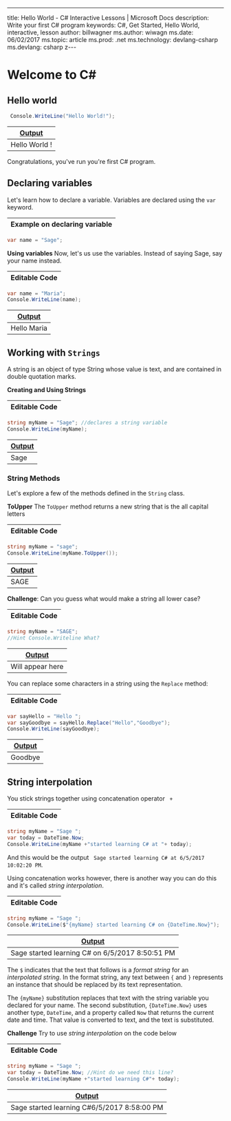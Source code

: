 ---
title: Hello World - C# Interactive Lessons | Microsoft Docs
description: Write your first C# program
keywords: C#, Get Started, Hello World, interactive, lesson
author: billwagner
ms.author: wiwagn
ms.date: 06/02/2017
ms.topic: article
ms.prod: .net
ms.technology: devlang-csharp
ms.devlang: csharp
z---

# Welcome to C#

## Hello world

```csharp
 Console.WriteLine("Hello World!");
```

 |[Output]()        |
| ------------- |
| Hello World !|

Congratulations, you've run you're first C# program.


## Declaring variables

Let's learn how to declare a variable.  Variables are declared using the `var` keyword.

| Example on declaring variable      |
| -------------                      |
```csharp
var name = "Sage";
```
**Using variables**
Now, let's us  use the variables.   Instead of saying  Sage, say your name instead.

|Editable Code       |
| ------------- |

```csharp
var name = "Maria";
Console.WriteLine(name); 
```

|[Output]()        |
| ------------- |
| Hello Maria | 

## Working with  `Strings` 

A string is an object of type String whose value is text, and are contained in double quotation marks.

**Creating and Using Strings**

|Editable Code       |
| ------------- |
```csharp
string myName = "Sage"; //declares a string variable
Console.WriteLine(myName);
```
|[Output]()        |
| ------------- |
| Sage | 


### String Methods
 Let's explore a few of the methods defined in the `String` class. 

**ToUpper**
The `ToUpper` method returns a new string that is the all capital letters

|Editable Code       |
| ------------- |

```csharp
string myName = "sage";
Console.WriteLine(myName.ToUpper());
```
|[Output]()        |
| ------------- |
|SAGE|

**Challenge**: Can you guess what would make a string all lower case? 

|Editable Code       |
| ------------- |

```csharp
string myName = "SAGE";
//Hint Console.Writeline What?
```
|[Output]()        |
| ------------- |
|Will appear here|

You can replace some characters in a string using the `Replace` method:

|Editable Code       |
| ------------- |

```csharp
var sayHello = "Hello ";
var sayGoodbye = sayHello.Replace("Hello","Goodbye");
Console.WriteLine(sayGoodbye);
```
|[Output]()        |
| ------------- |
|Goodbye|

## String interpolation

You stick strings together using concatenation operator ` +` 

|Editable Code       |
| ------------- |
```csharp
string myName = "Sage ";
var today = DateTime.Now; 
Console.WriteLine(myName +"started learning C# at "+ today);
```
And this would be the output  ` Sage started learning C# at 6/5/2017 10:02:20 PM`.

 Using concatenation  works however, there is another way you can do this and it's called *string interpolation*. 
 
|Editable Code       |
| ------------- |
```csharp
string myName = "Sage ";
Console.WriteLine($"{myName} started learning C# on {DateTime.Now}");
```
|[Output]()        |
| ------------- |
|Sage started learning C# on 6/5/2017 8:50:51 PM|



The `$` indicates that the text that follows is a *format string* for an
*interpolated string*. In the format string, any text between `{` and `}`
represents an instance that should be replaced by its text representation.

The `{myName}` substitution replaces that text with the string variable
you declared for your name. The second substitution, `{DateTime.Now}`
uses another type, `DateTime`, and a property called `Now` that returns
the current date and time. That value is converted to text, and the
text is substituted.

**Challenge** Try to use *string interpolation* on the code below

|Editable Code       |
| ------------- |

```csharp
string myName = "Sage ";
var today = DateTime.Now; //Hint do we need this line?
Console.WriteLine(myName +"started learning C#"+ today);
```
|[Output]()        |
| ------------- |
|Sage started learning C#6/5/2017 8:58:00 PM|



